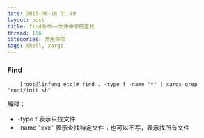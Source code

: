 ```yaml
---
date: 2015-06-18 01:49
layout: post
title: find命令——文件中字符查找
thread: 166
categories: 常用命令
tags: shell, xargs
---
```


### Find
        [root@linfeng etc]# find . -type f -name "*" | xargs grep "root/init.sh"

解释：

* -type f 表示只找文件
* -name "xxx"  表示查找特定文件；也可以不写，表示找所有文件
